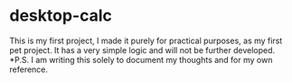# desktop-calc
This is my first project, I made it purely for practical purposes, as my first pet project. It has a very simple logic and will not be further developed.
*P.S. I am writing this solely to document my thoughts and for my own reference.
